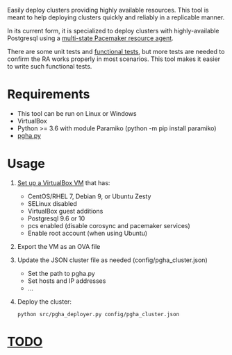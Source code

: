 Easily deploy clusters providing highly available resources. This tool 
is meant to help deploying clusters quickly and reliably in a replicable manner. 

In its current form, it is specialized to deploy clusters with highly-available 
Postgresql using a [multi-state Pacemaker resource agent](https://github.com/ulodciv/pgha). 

There are some unit tests and
[functional tests](https://github.com/ulodciv/deploy_cluster/wiki/Functional-Tests),
but more tests are needed to confirm the RA works properly in most scenarios. 
This tool makes it easier to write such functional tests.

# Requirements

- This tool can be run on Linux or Windows
- VirtualBox
- Python >= 3.6 with module Paramiko (python -m pip install paramiko)
- [pgha.py](https://github.com/ulodciv/pgha)

# Usage

1. [Set up a VirtualBox VM](https://docs.google.com/spreadsheets/d/11X_08SDureZ3w_JtihwkJca39ldbIaz9yn7CZgZM9a8/edit?usp=sharing) that has:
    - CentOS/RHEL 7, Debian 9, or Ubuntu Zesty
    - SELinux disabled
    - VirtualBox guest additions
    - Postgresql 9.6 or 10 
    - pcs enabled (disable corosync and pacemaker services)
    - Enable root account (when using Ubuntu)
    
1. Export the VM as an OVA file 
    
1. Update the JSON cluster file as needed (config/pgha_cluster.json)
    - Set the path to pgha.py
    - Set hosts and IP addresses
    - ...

1. Deploy the cluster: 
   
       python src/pgha_deployer.py config/pgha_cluster.json

# [TODO](https://github.com/ulodciv/deploy_cluster/wiki/TODO)
